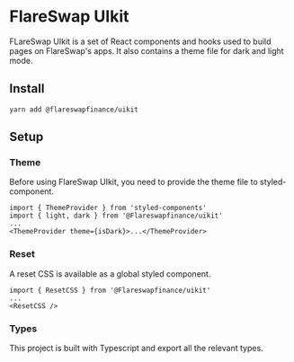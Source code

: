 # FlareSwap UIkit


FLareSwap UIkit is a set of React components and hooks used to build pages on FlareSwap's apps. It also contains a theme file for dark and light mode.

## Install

`yarn add @flareswapfinance/uikit`

## Setup

### Theme

Before using FlareSwap UIkit, you need to provide the theme file to styled-component.

```
import { ThemeProvider } from 'styled-components'
import { light, dark } from '@Flareswapfinance/uikit'
...
<ThemeProvider theme={isDark}>...</ThemeProvider>
```

### Reset

A reset CSS is available as a global styled component.

```
import { ResetCSS } from '@Flareswapfinance/uikit'
...
<ResetCSS />
```

### Types

This project is built with Typescript and export all the relevant types.
